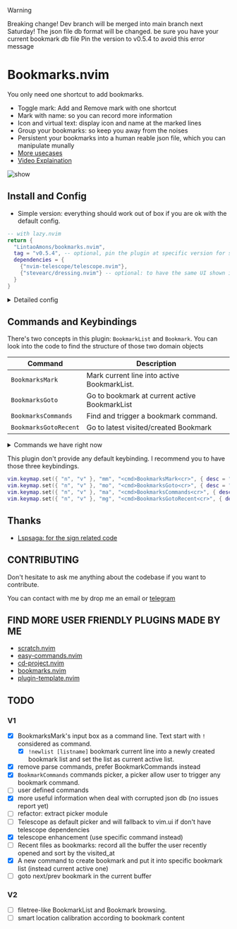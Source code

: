 > [!WARNING]
> Breaking change!
> Dev branch will be merged into main branch next Saturday!
> The json file db format will be changed. be sure you have your current bookmark db file
> Pin the version to v0.5.4 to avoid this error message

# Bookmarks.nvim

You only need one shortcut to add bookmarks.

- Toggle mark: Add and Remove mark with one shortcut
- Mark with name: so you can record more information
- Icon and virtual text: display icon and name at the marked lines
- Group your bookmarks: so keep you away from the noises
- Persistent your bookmarks into a human reable json file, which you can manipulate munally
- [More usecases](./usecases.md)
- [Video Explaination](https://www.youtube.com/watch?v=M6fncKXYw_Y)

![show](https://github.com/LintaoAmons/bookmarks.nvim/assets/95092244/82ff1c66-d8ee-4e0b-a1de-b6473ec4aa33)

## Install and Config

- Simple version: everything should work out of box if you are ok with the default config.

```lua
-- with lazy.nvim
return {
  "LintaoAmons/bookmarks.nvim",
  tag = "v0.5.4", -- optional, pin the plugin at specific version for stability
  dependencies = {
    {"nvim-telescope/telescope.nvim"},
    {"stevearc/dressing.nvim"} -- optional: to have the same UI shown in the GIF
  }
}
```

<details>
<summary>Detailed config</summary>
  
Right now we have only one config options

```lua
return { "LintaoAmons/bookmarks.nvim",
  config = function ()
    require("bookmarks").setup( {
      json_db_path = vim.fs.normalize(vim.fn.stdpath("config") .. "/bookmarks.db.json"),
      signs = {
        mark = { icon = "", color = "grey" },
      },
    })
  end
}
```

</details>

## Commands and Keybindings

There's two concepts in this plugin: `BookmarkList` and `Bookmark`. You can look into the code to find the structure of those two domain objects

| Command               | Description                                   |
| --------------------- | --------------------------------------------- |
| `BookmarksMark`       | Mark current line into active BookmarkList.   |
| `BookmarksGoto`       | Go to bookmark at current active BookmarkList |
| `BookmarksCommands`   | Find and trigger a bookmark command.          |
| `BookmarksGotoRecent` | Go to latest visited/created Bookmark         |

<details>
<summary>Commands we have right now</summary>

| Command                   | Description                                                                                 |
| ------------------------- | ------------------------------------------------------------------------------------------- |
| [List] new                | create a new BookmarkList and set it to active and mark current line into this BookmarkList |
| [List] rename             | rename a BookmarkList                                                                       |
| [List] delete             | delete a bookmark list                                                                      |
| [List] set active         | set a BookmarkList as active                                                                |
| [List] Browsing all lists |                                                                                             |
| [Mark] mark to list       | bookmark current line and add it to specific bookmark list                                  |
| [Mark] rename bookmark    | rename selected bookmark                                                                    |
| [Mark] Browsing all marks |                                                                                             |
| [Mark] delete bookmark    | delete selected bookmarks                                                                   |

</details>

This plugin don't provide any default keybinding. I recommend you to have those three keybindings.

```lua
vim.keymap.set({ "n", "v" }, "mm", "<cmd>BookmarksMark<cr>", { desc = "Mark current line into active BookmarkList." })
vim.keymap.set({ "n", "v" }, "mo", "<cmd>BookmarksGoto<cr>", { desc = "Go to bookmark at current active BookmarkList" })
vim.keymap.set({ "n", "v" }, "ma", "<cmd>BookmarksCommands<cr>", { desc = "Find and trigger a bookmark command." })
vim.keymap.set({ "n", "v" }, "mg", "<cmd>BookmarksGotoRecent<cr>", { desc = "Go to latest visited/created Bookmark" })
```

## Thanks

- [Lspsaga: for the sign related code](https://github.com/nvimdev/lspsaga.nvim)

## CONTRIBUTING

Don't hesitate to ask me anything about the codebase if you want to contribute.

You can contact with me by drop me an email or [telegram](https://t.me/+ssgpiHyY9580ZWFl)

## FIND MORE USER FRIENDLY PLUGINS MADE BY ME

- [scratch.nvim](https://github.com/LintaoAmons/scratch.nvim)
- [easy-commands.nvim](https://github.com/LintaoAmons/easy-commands.nvim)
- [cd-project.nvim](https://github.com/LintaoAmons/cd-project.nvim)
- [bookmarks.nvim](https://github.com/LintaoAmons/bookmarks.nvim)
- [plugin-template.nvim](https://github.com/LintaoAmons/plugin-template.nvim)

## TODO

### V1

- [x] BookmarksMark's input box as a command line. Text start with `!` considered as command.
  - [x] `!newlist [listname]` bookmark current line into a newly created bookmark list and set the list as current active list.
- [x] remove parse commands, prefer BookmarkCommands instead
- [x] `BookmarkCommands` commands picker, a picker allow user to trigger any bookmark command.
- [ ] user defined commands
- [x] more useful information when deal with corrupted json db (no issues report yet)
- [ ] refactor: extract picker module
- [ ] Telescope as default picker and will fallback to vim.ui if don't have telescope dependencies
- [x] telescope enhancement (use specific command instead)
- [ ] Recent files as bookmarks: record all the buffer the user recently opened and sort by the visited_at
- [x] A new command to create bookmark and put it into specific bookmark list (instead current active one)
- [ ] goto next/prev bookmark in the current buffer

### V2

- [ ] filetree-like BookmarkList and Bookmark browsing.
- [ ] smart location calibration according to bookmark content
